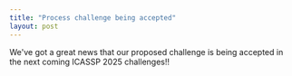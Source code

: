 ```yaml
---
title: "Process challenge being accepted"
layout: post
---
```


We've got a great news that our proposed challenge is being accepted in the next coming ICASSP 2025 challenges!!
